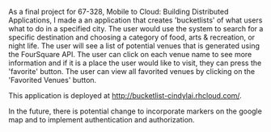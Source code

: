 As a final project for 67-328, Mobile to Cloud: Building Distributed Applications, I made a an application that creates 'bucketlists' of what users what to do in a specified city. The user would use the system to search for a specific destination and choosing a category of food, arts & recreation, or night life. The user will see a list of potential venues that is generated using the FourSquare API. The user can click on each venue name to see more information and if it is a place the user would like to visit, they can press the 'favorite' button. The user can view all favorited venues by clicking on the 'Favorited Venues' button. 

This application is deployed at http://bucketlist-cindylai.rhcloud.com/.

In the future, there is potential change to incorporate markers on the google map and to implement authentication and authorization. 

